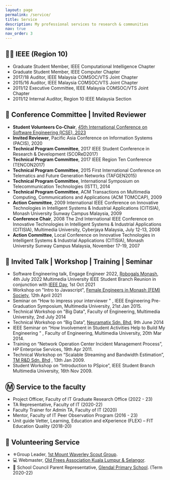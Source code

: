 ```yaml
---
layout: page
permalink: /service/
title: Service
description: My professional services to research & communities
nav: true
nav_order: 3
---
```


## 👨‍💻 IEEE (Region 10)
- Graduate Student Member, IEEE Computational Intelligence Chapter
- Graduate Student Member, IEEE Computer Chapter
- 2017/18 Auditor, IEEE Malaysia COMSOC/VTS Joint Chapter
- 2015/16 Auditor, IEEE Malaysia COMSOC/VTS Joint Chapter
- 2011/12 Executive Committee, IEEE Malaysia COMSOC/VTS Joint Chapter
- 2011/12 Internal Auditor, Region 10 IEEE Malaysia Section


## 📜 Conference Committee | Invited Reviewer
- **Student Volunteers Co-Chair**, [45th International Conference on Software Engineering (ICSE), 2023](https://conf.researchr.org/home/icse-2023)
- **Invited Reviewer**, Pacific Asia Conference on Information Systems (PACIS), 2020
- **Technical Program Committee**, 2017 IEEE Student Conference in Research & Development (SCOReD2017)
- **Technical Program Committee**, 2017 IEEE Region Ten Conference (TENCON2017)
- **Technical Program Committee**, 2015 First International Conference on Telematics and Future Generation Networks (TAFGEN2015)
- **Technical Program Committee**, International Symposium on Telecommunication Technologies (ISTT), 2014
- **Technical Program Committee**, ACM Transactions on Multimedia Computing, Communications and Applications (ACM TOMCCAP), 2009​
- **​Action Committee**, 2009 International IEEE Conference on Innovative Technologies in Intelligent Systems & Industrial Applications (CITISIA), Monash University Sunway Campus Malaysia, 2009
- **Conference Chair**, 2008 The 2nd International IEEE Conference on Innovative Technologies in Intelligent Systems & Industrial Applications (CITISIA), Multimedia University, Cyberjaya Malaysia, July 12-13, 2008
- **Action Committee**, Local Conference on Innovative Technologies in Intelligent Systems & Industrial Applications (CITISIA), Monash University Sunway Campus Malaysia, November 17-19, 2007


## 🎤 Invited Talk | Workshop | Training | Seminar
- Software Engineering talk, Engage Engineer 2022, [Robogals Monash](https://www.robogalsvic.org/monash), 4th July 2022
Multimedia University IEEE Student Branch Reunion in conjunction with [IEEE Day](https://ieeeday.org/), 1st Oct 2021
- Workshop on "Intro to Javascript", [Female Engineers in Monash (FEM) Society](https://www.femaleengineersatmonash.com/), 12th April 2021
- Seminar  on “How to impress your interviewer " , IEEE Engineering Pre-Graduation Symposium, Multimedia University, 21st Jan 2015.
- Technical Workshop on "Big Data", Faculty of Engineering, Multimedia University, 2nd July 2014
- Technical Workshop on “Big Data”, [Neuramatix Sdn. Bhd](https://neuramatix.com/), 9th June 2014
- IEEE Seminar on “How Involvement in Student Activities Help to Build My Engineering " , Faculty of Engineering, Multimedia University, 20th Mar 2014.
- Training on “Network Operation Center Incident Management Process”, HP Enterprise Services, 19th Apr 2011.
- Technical Workshop on “Scalable Streaming and Bandwidth Estimation”, [TM R&D Sdn. Bhd](https://www.tmrnd.com.my/) , 13th Jan 2009.
- Student Workshop on “Introduction to PSpice”, IEEE Student Branch Multimedia University, 16th Nov 2009.


## Ⓜ️ Service to the faculty
- Project Officer, Faculty of IT Graduate Research Office (2022 - 23)
- TA Representative, Faculty of IT (2020-22)
- Faculty Trainer for Admin TA, Faculty of IT (2020)
- Mentor, Faculty of IT Peer Observation Program (2016 - 23)
- Unit guide Vetter, Learning, Education and eXperience (FLEX) – FIT Education Quality (2018-20)


## 🏡 Volunteering Service
- ⚜️Group Leader, [1st Mount Waverley Scout Group](https://www.1stmtwaverleyscouts.org.au/).
- 💻 Webmaster, [Old Frees Association Kuala Lumpur & Selangor](https://www.ofakls.com/).
- 🏫 School Council Parent Representative, [Glendal Primary School](https://www.glendalps.vic.edu.au/). (Term 2020-22)

